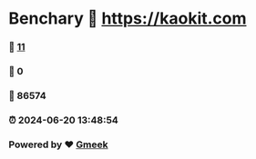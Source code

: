# Benchary :link: https://kaokit.com 
### :page_facing_up: [11](https://kaokit.com/tag.html) 
### :speech_balloon: 0 
### :hibiscus: 86574 
### :alarm_clock: 2024-06-20 13:48:54 
### Powered by :heart: [Gmeek](https://github.com/Meekdai/Gmeek)
